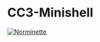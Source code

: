 # CC3-Minishell <br>
[![Norminette](https://github.com/titi-rex/CC3-minishell/actions/workflows/norme.yml/badge.svg)](https://github.com/titi-rex/CC3-minishell/actions/workflows/norme.yml)
